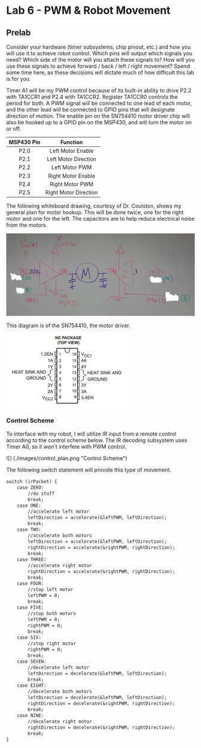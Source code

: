 Lab 6 - PWM & Robot Movement
===

Prelab
---

Consider your hardware (timer subsystems, chip pinout, etc.) and how you will use it to achieve robot control. Which pins will output which signals you need? Which side of the motor will you attach these signals to? How will you use these signals to achieve forward / back / left / right movement? Spend some time here, as these decisions will dictate much of how difficult this lab is for you.

Timer A1 will be my PWM control because of its built-in ability to drive P2.2 with TA1CCR1 and P2.4 with TA1CCR2. Register TA1CCR0 controls the period for both. A PWM signal will be connected to one lead of each motor, and the other lead will be connected to GPIO pins that will designate direction of motion. The enable pin on the SN754410 motor driver chip will also be hooked up to a GPIO pin on the MSP430, and will turn the motor on or off.

| MSP430 Pin |        Function       |
|:----------:|:---------------------:|
|    P2.0    |   Left Motor Enable   |
|    P2.1    |  Left Motor Direction |
|    P2.2    |     Left Motor PWM    |
|    P2.3    |   Right Motor Enable  |
|    P2.4    |    Right Motor PWM    |
|    P2.5    | Right Motor Direction |

The following whiteboard drawing, courtesy of Dr. Coulston, shows my general plan for motor hookup. This will be done twice, one for the right motor and one for the left. The capacitors are to help reduce electrical noise from the motors.

![](./images/motor_driver_plan.png "Motor Driver Plan")

This diagram is of the SN754410, the motor driver.

![](./images/motor_driver_pin_diagram.png "Motor Driver Schematic")

### Control Scheme

To interface with my robot, I will utilize IR input from a remote control according to the control scheme below. The IR decoding subsystem uses Timer A0, so it won't interfere with PWM control.

![] (./images/control_plan.png "Control Scheme")

The following switch statement will provide this type of movement.
```
switch (irPacket) {
	case ZERO:
		//do stuff
		break;
	case ONE:
		//accelerate left motor
		leftDirection = accelerate(&leftPWM, leftDirection);
		break;
	case TWO:
		//accelerate both motors
		leftDirection = accelerate(&leftPWM, leftDirection);
		rightDirection = accelerate(&rightPWM, rightDirection);
		break;
	case THREE:
		//accelerate right motor
		rightDirection = accelerate(&rightPWM, rightDirection);
		break;
	case FOUR:
		//stop left motor
		leftPWM = 0;
		break;
	case FIVE:
		//stop both motors
		leftPWM = 0;
		rightPWM = 0;
		break;
	case SIX:
		//stop right motor
		rightPWM = 0;
		break;
	case SEVEN:
		//decelerate left motor
		leftDirection = decelerate(&leftPWM, leftDirection);
		break;
	case EIGHT:
		//decelerate both motors
		leftDirection = decelerate(&leftPWM, leftDirection);
		rightDirection = decelerate(&rightPWM, rightDirection);
		break;
	case NINE:
		//decelerate right motor
		rightDirection = decelerate(&rightPWM, rightDirection);
		break;
}
```

